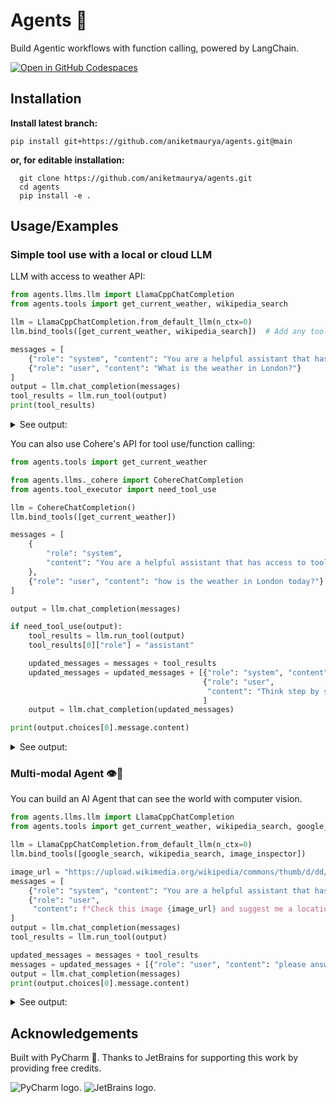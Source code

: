 # Agents 🤖

Build Agentic workflows with function calling, powered by LangChain.

[![Open in GitHub Codespaces](https://github.com/codespaces/badge.svg)](https://codespaces.new/aniketmaurya/python-project-template?template=false)

## Installation

**Install latest branch:**

```shell
pip install git+https://github.com/aniketmaurya/agents.git@main
```

**or, for editable installation:**

```shell
  git clone https://github.com/aniketmaurya/agents.git
  cd agents
  pip install -e .
```

## Usage/Examples

### Simple tool use with a local or cloud LLM

LLM with access to weather API:

```python
from agents.llms.llm import LlamaCppChatCompletion
from agents.tools import get_current_weather, wikipedia_search

llm = LlamaCppChatCompletion.from_default_llm(n_ctx=0)
llm.bind_tools([get_current_weather, wikipedia_search])  # Add any tool from LangChain

messages = [
    {"role": "system", "content": "You are a helpful assistant that has access to tools and use that to help humans."},
    {"role": "user", "content": "What is the weather in London?"}
]
output = llm.chat_completion(messages)
tool_results = llm.run_tool(output)
print(tool_results)
```

<details>
    <summary>See output:</summary>

```shell
[{'tool_call_id': 'call_DnmopdelmY8Dl1NRXXx2gMDy',
  'role': 'tool',
  'name': 'get_current_weather',
  'content': [{'FeelsLikeC': '17',
    'FeelsLikeF': '62',
    'cloudcover': '50',
    'humidity': '50',
    'localObsDateTime': '2024-05-06 03:35 PM',
    'observation_time': '10:35 PM',
    'precipInches': '0.0',
    'precipMM': '0.0',
    'pressure': '1021',
    'pressureInches': '30',
    'temp_C': '17',
    'temp_F': '62',
    'uvIndex': '4',
    'visibility': '16',
    'visibilityMiles': '9',
    'weatherCode': '116',
    'weatherDesc': [{'value': 'Partly cloudy'}],
    'weatherIconUrl': [{'value': ''}],
    'winddir16Point': 'W',
    'winddirDegree': '270',
    'windspeedKmph': '28',
    'windspeedMiles': '17'}]}]
```

</details>

You can also use Cohere's API for tool use/function calling:

```python
from agents.tools import get_current_weather

from agents.llms._cohere import CohereChatCompletion
from agents.tool_executor import need_tool_use

llm = CohereChatCompletion()
llm.bind_tools([get_current_weather])

messages = [
    {
        "role": "system",
        "content": "You are a helpful assistant that has access to tools. Use the tools only if you don't have answers."
    },
    {"role": "user", "content": "how is the weather in London today?"}
]

output = llm.chat_completion(messages)

if need_tool_use(output):
    tool_results = llm.run_tool(output)
    tool_results[0]["role"] = "assistant"

    updated_messages = messages + tool_results
    updated_messages = updated_messages + [{"role": "system", "content": "Do not use any tools now."},
                                           {"role": "user",
                                            "content": "Think step by step and answer my question based on the above context."}
                                           ]
    output = llm.chat_completion(updated_messages)

print(output.choices[0].message.content)
```

<details>
    <summary>See output:</summary>

```
The weather in London, as of [1;92m1:58[0m PM, is partly cloudy with a temperature of [1;36m20[0m degrees Celsius or
[1;36m68[0m degrees
Fahrenheit. The humidity is at [1;36m49[0m%, and the UV index is [1;36m5[0m. There is no precipitation, and the wind
speed is mild at
[1;36m7[0m km/h or [1;36m4[0m mph. The pressure is at [1;36m1029[0m millibars, with a visibility range of [
1;36m10[0m km or [1;36m6[0m miles. So, overall, it's
a pleasant day with mild temperatures and partly cloudy skies.
```

</details>

### Multi-modal Agent 👁🤖️

You can build an AI Agent that can see the world with computer vision.

```python
from agents.llms.llm import LlamaCppChatCompletion
from agents.tools import get_current_weather, wikipedia_search, google_search, image_inspector

llm = LlamaCppChatCompletion.from_default_llm(n_ctx=0)
llm.bind_tools([google_search, wikipedia_search, image_inspector])

image_url = "https://upload.wikimedia.org/wikipedia/commons/thumb/d/dd/Gfp-wisconsin-madison-the-nature-boardwalk.jpg/2560px-Gfp-wisconsin-madison-the-nature-boardwalk.jpg"
messages = [
    {"role": "system", "content": "You are a helpful assistant that has access to tools and use that to help humans."},
    {"role": "user",
     "content": f"Check this image {image_url} and suggest me a location where I can go in London which looks similar"}
]
output = llm.chat_completion(messages)
tool_results = llm.run_tool(output)

updated_messages = messages + tool_results
messages = updated_messages + [{"role": "user", "content": "please answer me, based on the tool results."}]
output = llm.chat_completion(messages)
print(output.choices[0].message.content)
```

<details>
    <summary>See output:</summary>

```
Based on the image you provided, it appears to be a nature boardwalk surrounded by lush green grass and a peaceful
sky filled with clouds. The presence of people indicates that it could be a popular spot for outdoor activities or
leisurely walks. If you're looking for a similar location in London, you might consider visiting one of the city's
many parks or nature reserves. Here are a few suggestions:

[1;36m1[0m. **Richmond Park**: This is the largest royal park in London and offers a variety of landscapes, including
open
grasslands, wooded areas, and lakes. It's a great place for walking, cycling, and enjoying the outdoors.

[1;36m2[0m. **Hampstead Heath**: Another large green space in London, Hampstead Heath is known for its ponds, meadows,
and
woodlands. It's a popular spot for picnics, sunbathing, and hiking.

[1;36m3[0m. **Greenwich Park**: This park offers panoramic views of the city and is home to several historic
buildings,
including the Royal Observatory. It's a great place for a leisurely walk or a picnic.

[1;36m4[0m. **Victoria Park**: A smaller but still beautiful park in East London, Victoria Park is known for its
lakes,
gardens, and outdoor events.

[1;36m5[0m. **Hyde Park**: One of the most central parks in London, Hyde Park offers a variety of attractions,
including the
Serpentine Lake, Speaker's Corner, and several monuments.

These locations all offer a peaceful and natural environment similar to the image you provided, making them
excellent choices for a day out in London.
```

</details>

## Acknowledgements

Built with PyCharm 🧡. Thanks to JetBrains for supporting this work by providing free credits.

<img src="https://resources.jetbrains.com/storage/products/company/brand/logos/PyCharm_icon.svg" alt="PyCharm logo.">
<img src="https://resources.jetbrains.com/storage/products/company/brand/logos/jetbrains.svg" alt="JetBrains logo.">
